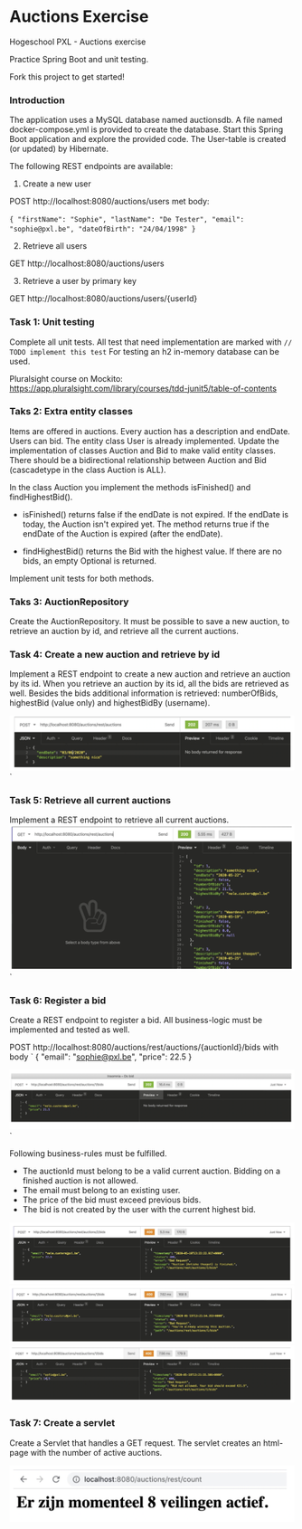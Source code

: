 # Auctions Exercise
Hogeschool PXL - Auctions exercise

Practice Spring Boot and unit testing.

Fork this project to get started!

### Introduction

The application uses a MySQL database named auctionsdb.
A file named docker-compose.yml is provided to create the database.
Start this Spring Boot application and explore the provided code.
The User-table is created (or updated) by Hibernate.

The following REST endpoints are available:

1. Create a new user

POST http://localhost:8080/auctions/users
met body:

`{
"firstName": "Sophie",
"lastName": "De Tester",
"email": "sophie@pxl.be",
"dateOfBirth": "24/04/1998"
}`

2. Retrieve all users

GET http://localhost:8080/auctions/users
   

3. Retrieve a user by primary key

GET http://localhost:8080/auctions/users/{userId}

### Task 1: Unit testing

Complete all unit tests. All test that need implementation are marked with `// TODO implement this test`
For testing an h2 in-memory database can be used.

Pluralsight course on Mockito: https://app.pluralsight.com/library/courses/tdd-junit5/table-of-contents

### Taks 2: Extra entity classes

Items are offered in auctions. Every auction has a description and endDate.
Users can bid. The entity class User is already implemented.
Update the implementation of classes Auction and Bid to make valid entity classes.
There should be a bidirectional relationship between Auction and Bid (cascadetype in the
class Auction is ALL).

In the class Auction you implement the methods isFinished() and findHighestBid().

- isFinished() returns false if the endDate is not expired. If the endDate is today, the Auction isn't expired yet. The method returns true if the endDate of the Auction is expired (after the endDate).
   
- findHighestBid() returns the Bid with the highest value. If there are no bids, an empty Optional is returned.
  
Implement unit tests for both methods.

### Taks 3: AuctionRepository

Create the AuctionRepository. It must be possible to save a new auction, to retrieve an
auction by id, and retrieve all the current auctions.

### Task 4: Create a new auction and retrieve by id

Implement a REST endpoint to create a new auction and retrieve an auction by its id.
When you retrieve an auction by its id, all the bids are retrieved as well.
Besides the bids additional information is retrieved:  numberOfBids, highestBid (value only) and highestBidBy (username).

![Count servlet](./documentation/images/auctions_1.png)`

### Task 5: Retrieve all current auctions

Implement a REST endpoint to retrieve all current auctions.
![Count servlet](./documentation/images/auctions_2.png)`

### Task 6: Register a bid

Create a REST endpoint to register a bid. All business-logic must be implemented and tested as well. 

POST http://localhost:8080/auctions/rest/auctions/{auctionId}/bids with body
`
{
"email": "sophie@pxl.be",
"price": 22.5
}

![Count servlet](./documentation/images/auctions_3.png)`

Following business-rules must be fulfilled.

- The auctionId must belong to be a valid current auction. Bidding on a finished auction is not allowed.
- The email must belong to an existing user.
- The price of the bid must exceed previous bids.
- The bid is not created by the user with the current highest bid.

![Count servlet](./documentation/images/auctions_4.png)
![Count servlet](./documentation/images/auctions_5.png)
![Count servlet](./documentation/images/auctions_6.png)

### Task 7: Create a servlet

Create a Servlet that handles a GET request. The servlet creates an html-page with the
number of active auctions.

![Count servlet](./documentation/images/auctions_7.png)
